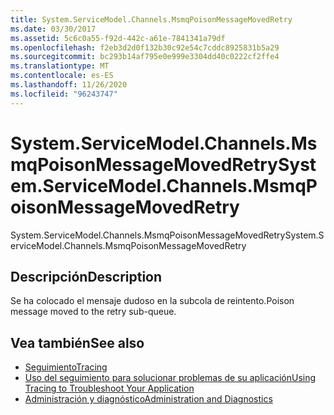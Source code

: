 ```yaml
---
title: System.ServiceModel.Channels.MsmqPoisonMessageMovedRetry
ms.date: 03/30/2017
ms.assetid: 5c6c0a55-f92d-442c-a61e-7841341a79df
ms.openlocfilehash: f2eb3d2d0f132b30c92e54c7cddc8925831b5a29
ms.sourcegitcommit: bc293b14af795e0e999e3304dd40c0222cf2ffe4
ms.translationtype: MT
ms.contentlocale: es-ES
ms.lasthandoff: 11/26/2020
ms.locfileid: "96243747"
---
```

# <a name="systemservicemodelchannelsmsmqpoisonmessagemovedretry"></a><span data-ttu-id="7e993-102">System.ServiceModel.Channels.MsmqPoisonMessageMovedRetry</span><span class="sxs-lookup"><span data-stu-id="7e993-102">System.ServiceModel.Channels.MsmqPoisonMessageMovedRetry</span></span>

<span data-ttu-id="7e993-103">System.ServiceModel.Channels.MsmqPoisonMessageMovedRetry</span><span class="sxs-lookup"><span data-stu-id="7e993-103">System.ServiceModel.Channels.MsmqPoisonMessageMovedRetry</span></span>  
  
## <a name="description"></a><span data-ttu-id="7e993-104">Descripción</span><span class="sxs-lookup"><span data-stu-id="7e993-104">Description</span></span>  

 <span data-ttu-id="7e993-105">Se ha colocado el mensaje dudoso en la subcola de reintento.</span><span class="sxs-lookup"><span data-stu-id="7e993-105">Poison message moved to the retry sub-queue.</span></span>  
  
## <a name="see-also"></a><span data-ttu-id="7e993-106">Vea también</span><span class="sxs-lookup"><span data-stu-id="7e993-106">See also</span></span>

- [<span data-ttu-id="7e993-107">Seguimiento</span><span class="sxs-lookup"><span data-stu-id="7e993-107">Tracing</span></span>](index.md)
- [<span data-ttu-id="7e993-108">Uso del seguimiento para solucionar problemas de su aplicación</span><span class="sxs-lookup"><span data-stu-id="7e993-108">Using Tracing to Troubleshoot Your Application</span></span>](using-tracing-to-troubleshoot-your-application.md)
- [<span data-ttu-id="7e993-109">Administración y diagnóstico</span><span class="sxs-lookup"><span data-stu-id="7e993-109">Administration and Diagnostics</span></span>](../index.md)

